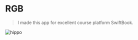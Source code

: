 # RGB

> I made this app for excellent course platform SwiftBook. 

![hippo](https://media.giphy.com/media/N5B19awm2YvwMwf8JE/giphy.gif)


